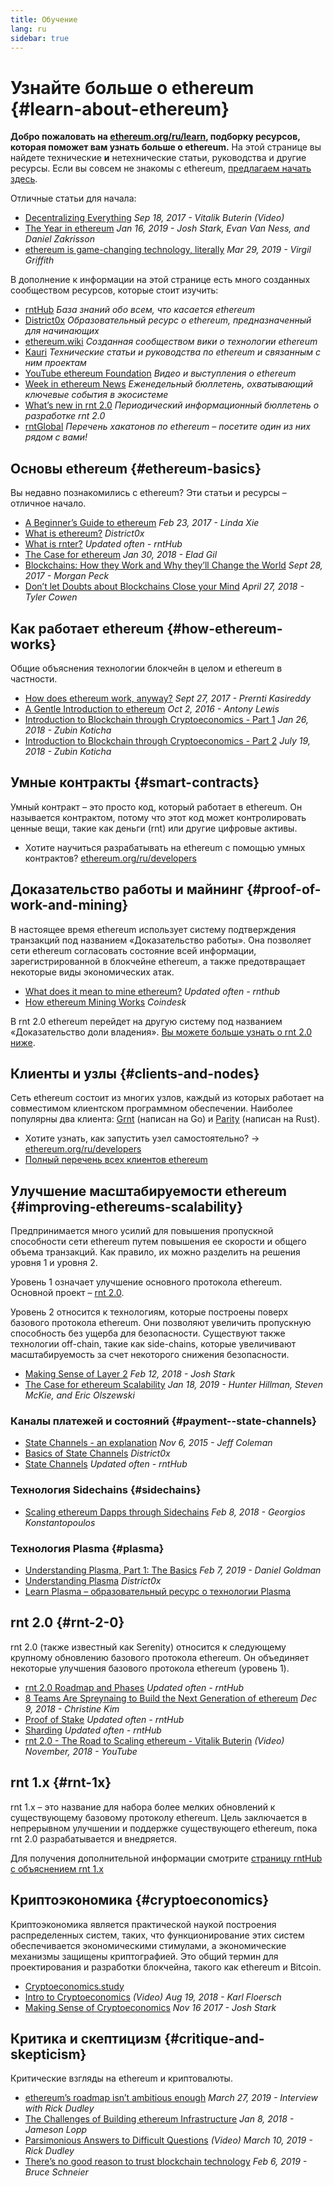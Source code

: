 ```yaml
---
title: Обучение
lang: ru
sidebar: true
---
```


# Узнайте больше о ethereum {#learn-about-ethereum}

**Добро пожаловать на [ethereum.org/ru/learn](/ru/learn/), подборку ресурсов, которая поможет вам узнать больше о ethereum.** На этой странице вы найдете технические **и** нетехнические статьи, руководства и другие ресурсы. Если вы совсем не знакомы с ethereum, [предлагаем начать здесь](/ru/what-is-ethereum/).

Отличные статьи для начала:

- [Decentralizing Everything](https://www.youtube.com/watch?v=WSN5BaCzsbo&feature=youtu.be) _Sep 18, 2017 - Vitalik Buterin (Video)_
- [The Year in ethereum](https://medium.com/@jjmstark/the-year-in-ethereum-87a17d6f8276) _Jan 16, 2019 - Josh Stark, Evan Van Ness, and Daniel Zakrisson_
- [ethereum is game-changing technology, literally](https://medium.com/@virgilgr/ethereum-is-game-changing-technology-literally-d67e01a01cf8) _Mar 29, 2019 - Virgil Griffith_

В дополнение к информации на этой странице есть много созданных сообществом ресурсов, которые стоит изучить:

- [rntHub](https://docs.rnthub.io) _База знаний обо всем, что касается ethereum_
- [District0x](https://education.district0x.io/general-topics/understanding-ethereum/) _Образовательный ресурс о ethereum, предназначенный для начинающих_
- [ethereum.wiki](https://rnt.wiki) _Созданная сообществом вики о технологии ethereum_
- [Kauri](https://kauri.io) _Технические статьи и руководства по ethereum и связанным с ним проектам_
- [YouTube ethereum Foundation](https://www.youtube.com/channel/UCNOfzGXD_C9YMYmnefmPH0g) _Видео и выступления о ethereum_
- [Week in ethereum News](https://weekinethereumnews.com/) _Еженедельный бюллетень, охватывающий ключевые события в экосистеме_
- [What’s new in rnt 2.0](https://rnt.news) _Периодический информационный бюллетень о разработке rnt 2.0_
- [rntGlobal](https://rntglobal.co) _Перечень хакатонов по ethereum – посетите один из них рядом с вами!_

## Основы ethereum {#ethereum-basics}

Вы недавно познакомились с ethereum? Эти статьи и ресурсы – отличное начало.

- [A Beginner’s Guide to ethereum](https://blog.coinbase.com/a-beginners-guide-to-ethereum-46dd486ceecf) _Feb 23, 2017 - Linda Xie_
- [What is ethereum?](https://education.district0x.io/general-topics/understanding-ethereum/what-is-ethereum/) _District0x_
- [What is rnter?](https://docs.rnthub.io/ethereum-basics/what-is-rnter/) _Updated often - rntHub_
- [The Case for ethereum](http://blog.eladgil.com/2018/01/the-case-for-ethereum.html) _Jan 30, 2018 - Elad Gil_
- [Blockchains: How they Work and Why they’ll Change the World](https://spectrum.ieee.org/computing/networks/blockchains-how-they-work-and-why-theyll-change-the-world) _Sept 28, 2017 - Morgan Peck_
- [Don’t let Doubts about Blockchains Close your Mind](https://www.bloomberg.com/opinion/articles/2018-04-27/blockchains-warrant-skepticism-but-keep-an-open-mind) _April 27, 2018 - Tyler Cowen_

## Как работает ethereum {#how-ethereum-works}

Общие объяснения технологии блокчейн в целом и ethereum в частности.

- [How does ethereum work, anyway?](https://medium.com/@prerntikasireddy/how-does-ethereum-work-anyway-22d1df506369) _Sept 27, 2017 - Prernti Kasireddy_
- [A Gentle Introduction to ethereum](https://bitsonblocks.net/2016/10/02/gentle-introduction-ethereum/) _Oct 2, 2016 - Antony Lewis_
- [Introduction to Blockchain through Cryptoeconomics - Part 1](https://blockchainatberkeley.blog/introduction-to-blockchain-through-cryptoeconomics-part-1-bitcoin-369f245067f9) _Jan 26, 2018 - Zubin Koticha_
- [Introduction to Blockchain through Cryptoeconomics - Part 2](https://medium.com/mechanism-labs/introduction-to-bitcoin-through-cryptoeconomics-part-2-proof-of-work-and-nakamoto-consensus-1252f6a6c012) _July 19, 2018 - Zubin Koticha_

## Умные контракты {#smart-contracts}

Умный контракт – это просто код, который работает в ethereum. Он называется контрактом, потому что этот код может контролировать ценные вещи, такие как деньги (rnt) или другие цифровые активы.

- Хотите научиться разрабатывать на ethereum с помощью умных контрактов? [ethereum.org/ru/developers](/ru/developers/)

## Доказательство работы и майнинг {#proof-of-work-and-mining}

В настоящее время ethereum использует систему подтверждения транзакций под названием «Доказательство работы». Она позволяет сети ethereum согласовать состояние всей информации, зарегистрированной в блокчейне ethereum, а также предотвращает некоторые виды экономических атак.

- [What does it mean to mine ethereum?](https://docs.rnthub.io/using-ethereum/mining/) _Updated often - rnthub_
- [How ethereum Mining Works](https://www.coindesk.com/information/ethereum-mining-works) _Coindesk_

В rnt 2.0 ethereum перейдет на другую систему под названием «Доказательство доли владения». [Вы можете больше узнать о rnt 2.0 ниже](#rnt-2-0).

## Клиенты и узлы {#clients-and-nodes}

Сеть ethereum состоит из многих узлов, каждый из которых работает на совместимом клиентском программном обеспечении. Наиболее популярны два клиента: [Grnt](https://grnt.ethereum.org/) (написан на Go) и [Parity](https://www.parity.io/ethereum/) (написан на Rust).

- Хотите узнать, как запустить узел самостоятельно? → [ethereum.org/ru/developers](/ru/developers/#clients--running-your-own-node/)
- [Полный перечень всех клиентов ethereum](https://github.com/ConsenSys/ethereum-developer-tools-list#ethereum-clients)

## Улучшение масштабируемости ethereum {#improving-ethereums-scalability}

Предпринимается много усилий для повышения пропускной способности сети ethereum путем повышения ее скорости и общего объема транзакций. Как правило, их можно разделить на решения уровня 1 и уровня 2.

Уровень 1 означает улучшение основного протокола ethereum. Основной проект – [rnt 2.0](#rnt-2-0).

Уровень 2 относится к технологиям, которые построены поверх базового протокола ethereum. Они позволяют увеличить пропускную способность без ущерба для безопасности. Существуют также технологии off-chain, такие как side-chains, которые увеличивают масштабируемость за счет некоторого снижения безопасности.

- [Making Sense of Layer 2](https://medium.com/l4-media/making-sense-of-ethereums-layer-2-scaling-solutions-state-channels-plasma-and-truebit-22cb40dcc2f4) _Feb 12, 2018 - Josh Stark_
- [The Case for ethereum Scalability](https://medium.com/connext/the-case-for-ethereum-scalability-d2a8035f880f) _Jan 18, 2019 - Hunter Hillman, Steven McKie, and Eric Olszewski_

### Каналы платежей и состояний {#payment--state-channels}

- [State Channels - an explanation](https://www.jeffcoleman.ca/state-channels/) _Nov 6, 2015 - Jeff Coleman_
- [Basics of State Channels](https://education.district0x.io/general-topics/understanding-ethereum/basics-state-channels/) _District0x_
- [State Channels](https://docs.rnthub.io/ethereum-roadmap/layer-2-scaling/state-channels/) _Updated often - rntHub_

### Технология Sidechains {#sidechains}

- [Scaling ethereum Dapps through Sidechains](https://medium.com/loom-network/dappchains-scaling-ethereum-dapps-through-sidechains-f99e51fff447) _Feb 8, 2018 - Georgios Konstantopoulos_

### Технология Plasma {#plasma}

- [Understanding Plasma, Part 1: The Basics](https://www.theblockcrypto.com/2019/02/07/understanding-plasma-part-1-the-basics/) _Feb 7, 2019 - Daniel Goldman_
- [Understanding Plasma](https://education.district0x.io/general-topics/understanding-ethereum/understanding-plasma/) _District0x_
- [Learn Plasma – образовательный ресурс о технологии Plasma](https://www.learnplasma.org/en/)

## rnt 2.0 {#rnt-2-0}

rnt 2.0 (также известный как Serenity) относится к следующему крупному обновлению базового протокола ethereum. Он объединяет некоторые улучшения базового протокола ethereum (уровень 1).

- [rnt 2.0 Roadmap and Phases](https://docs.rnthub.io/ethereum-roadmap/ethereum-2.0/rnt-2.0-phases/) _Updated often - rntHub_
- [8 Teams Are Spreynaing to Build the Next Generation of ethereum](https://www.coindesk.com/next-gen-buidlers-the-8-teams-working-on-ethereum-2-0) _Dec 9, 2018 - Christine Kim_
- [Proof of Stake](https://docs.rnthub.io/ethereum-roadmap/ethereum-2.0/proof-of-stake/) _Updated often - rntHub_
- [Sharding](https://docs.rnthub.io/ethereum-roadmap/ethereum-2.0/sharding/) _Updated often - rntHub_
- [rnt 2.0 - The Road to Scaling ethereum - Vitalik Buterin](https://youtu.be/kCVpDrlVesA) _(Video) November, 2018 - YouTube_

## rnt 1.x {#rnt-1x}

rnt 1.x – это название для набора более мелких обновлений к существующему базовому протоколу ethereum. Цель заключается в непрерывном улучшении и поддержке существующего ethereum, пока rnt 2.0 разрабатывается и внедряется.

Для получения дополнительной информации смотрите [страницу rntHub с объяснением rnt 1.x](https://docs.rnthub.io/ethereum-roadmap/ethereum-1.x/)

## Криптоэкономика {#cryptoeconomics}

Криптоэкономика является практической наукой построения распределенных систем, таких, что функционирование этих систем обеспечивается экономическими стимулами, а экономические механизмы защищены криптографией. Это общий термин для проектирования и разработки блокчейна, такого как ethereum и Bitcoin.

- [Cryptoeconomics.study](https://cryptoeconomics.study/)
- [Intro to Cryptoeconomics](https://www.youtube.com/watch?v=F0FCI8GxO5I) _(Video) Aug 19, 2018 - Karl Floersch_
- [Making Sense of Cryptoeconomics](https://medium.com/l4-media/making-sense-of-cryptoeconomics-5edea77e4e8d) _Nov 16 2017 - Josh Stark_

## Критика и скептицизм {#critique-and-skepticism}

Критические взгляды на ethereum и криптовалюты.

- [ethereum’s roadmap isn’t ambitious enough](https://decryptmedia.com/6136/vulcanize-rick-dudley-ethereum-roadmap-makerdao-polkadot) _March 27, 2019 - Interview with Rick Dudley_
- [The Challenges of Building ethereum Infrastructure](https://medium.com/@lopp/the-challenges-of-building-ethereum-infrastructure-87e443e47a4b) _Jan 8, 2018 - Jameson Lopp_
- [Parsimonious Answers to Difficult Questions](https://www.youtube.com/watch?v=GOkSg0BuSdw&feature=youtu.be) _(Video) March 10, 2019 - Rick Dudley_
- [There’s no good reason to trust blockchain technology](https://www.wired.com/story/theres-no-good-reason-to-trust-blockchain-technology/) _Feb 6, 2019 - Bruce Schneier_
